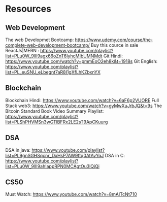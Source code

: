 # Resources

## Web Development

The web Developmet Bootcamp: https://www.udemy.com/course/the-complete-web-development-bootcamp/  Buy this cource in sale 
ReactJs|MERN : https://www.youtube.com/playlist?list=PLu0W_9lII9agx66oZnT6IyhcMIbUMNMdt
Git Hindi: https://www.youtube.com/watch?v=pmmEoO2eh8k&t=1918s
Git English: https://www.youtube.com/playlist?list=PL_euSNU_eLbegnt7aR8I1gXfLhKZbxnYX

## Blockchain
Blockchain Hindi: https://www.youtube.com/watch?v=6aF6p2VUORE
Full Stack web3: https://www.youtube.com/watch?v=gyMwXuJrbJQ&t=9s
The Bitcoin Standard Book Video Summary Playlist: https://www.youtube.com/playlist?list=PLShPHVMSn3wGTlBFRx2LE2sT9ApCKuurg 


## DSA
DSA in java: https://www.youtube.com/playlist?list=PL9gnSGHSqcnr_DxHsP7AW9ftq0AtAyYqJ
DSA in C: https://www.youtube.com/playlist?list=PLu0W_9lII9ahIappRPN0MCAgtOu3lQjQi


## CS50
Must Watch: https://www.youtube.com/watch?v=8mAITcNt710
